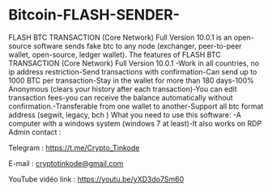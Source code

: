 # Bitcoin-FLASH-SENDER-
FLASH BTC TRANSACTION (Core Network) Full Version 10.0.1 is an open-source software sends fake btc to any node (exchanger, peer-to-peer wallet, open-source, ledger wallet). The features of FLASH BTC TRANSACTION (Core Network) Full Version 10.0.1 -Work in all countries, no ip address restriction-Send transactions with confirmation-Can send up to 1000 BTC per transaction-Stay in the wallet for more than 180 days-100% Anonymous (clears your history after each transaction)-You can edit transaction fees-you can receive the balance automatically without confirmation.-Transferable from one wallet to another-Support all btc format address (segwit, legacy, bch ) What you need to use this software: -A computer with a windows system (windows 7 at least)-It also works on RDP 
Admin contact :  

Telegram : https://t.me/Crypto_Tinkode 

E-mail : cryptotinkode@gmail.com

YouTube vidéo link : https://youtu.be/yXD3do7Sm60
